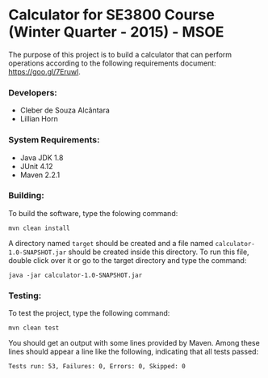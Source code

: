 # Calculator for SE3800 Course (Winter Quarter - 2015) - MSOE
The purpose of this project is to build a calculator that can perform operations according to the following requirements document: https://goo.gl/7Eruwl.

### Developers:
* Cleber de Souza Alcântara
* Lillian Horn

### System Requirements:
* Java JDK 1.8
* JUnit 4.12
* Maven 2.2.1

### Building:
To build the software, type the folowing command:
```shell
mvn clean install
```
A directory named ```target``` should be created and a file named ```calculator-1.0-SNAPSHOT.jar``` should be created inside this directory. To run this file, double click over it or go to the target directory and type the command:
```shell
java -jar calculator-1.0-SNAPSHOT.jar
```

### Testing:
To test the project, type the following command:
```shell
mvn clean test
```
You should get an output with some lines provided by Maven. Among these lines should appear a line like the following, indicating that all tests passed:
```shell
Tests run: 53, Failures: 0, Errors: 0, Skipped: 0
```
